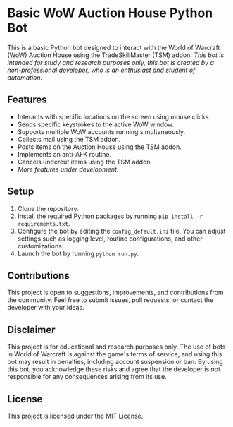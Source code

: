 # Basic WoW Auction House Python Bot

This is a basic Python bot designed to interact with the World of Warcraft (WoW) Auction House using the TradeSkillMaster (TSM) addon. 
*This bot is intended for study and research purposes only, this bot is created by a non-professional developer, who is an enthusiast and student of automation.*

## Features

- Interacts with specific locations on the screen using mouse clicks.
- Sends specific keystrokes to the active WoW window.
- Supports multiple WoW accounts running simultaneously.
- Collects mail using the TSM addon.
- Posts items on the Auction House using the TSM addon.
- Implements an anti-AFK routine.
- Cancels undercut items using the TSM addon.
- *More features under development.*

## Setup

1. Clone the repository.
2. Install the required Python packages by running `pip install -r requirements.txt`.
3. Configure the bot by editing the `config_default.ini` file. You can adjust settings such as logging level, routine configurations, and other customizations.
4. Launch the bot by running `python run.py`.

## Contributions

This project is open to suggestions, improvements, and contributions from the community. Feel free to submit issues, pull requests, or contact the developer with your ideas.

## Disclaimer

This project is for educational and research purposes only. The use of bots in World of Warcraft is against the game's terms of service, and using this bot may result in penalties, including account suspension or ban. By using this bot, you acknowledge these risks and agree that the developer is not responsible for any consequences arising from its use.

## License

This project is licensed under the MIT License.
